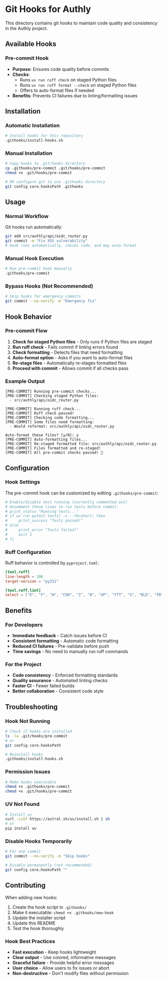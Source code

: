 # Git Hooks for Authly

This directory contains git hooks to maintain code quality and consistency in the Authly project.

## Available Hooks

### Pre-commit Hook
- **Purpose**: Ensures code quality before commits
- **Checks**: 
  - Runs `uv run ruff check` on staged Python files
  - Runs `uv run ruff format --check` on staged Python files
  - Offers to auto-format files if needed
- **Benefits**: Prevents CI failures due to linting/formatting issues

## Installation

### Automatic Installation
```bash
# Install hooks for this repository
.githooks/install-hooks.sh
```

### Manual Installation
```bash
# Copy hooks to .git/hooks directory
cp .githooks/pre-commit .git/hooks/pre-commit
chmod +x .git/hooks/pre-commit

# OR configure git to use .githooks directory
git config core.hooksPath .githooks
```

## Usage

### Normal Workflow
Git hooks run automatically:
```bash
git add src/authly/api/oidc_router.py
git commit -m "Fix XSS vulnerability"
# Hook runs automatically, checks code, and may auto-format
```

### Manual Hook Execution
```bash
# Run pre-commit hook manually
.githooks/pre-commit
```

### Bypass Hooks (Not Recommended)
```bash
# Skip hooks for emergency commits
git commit --no-verify -m "Emergency fix"
```

## Hook Behavior

### Pre-commit Flow
1. **Check for staged Python files** - Only runs if Python files are staged
2. **Run ruff check** - Fails commit if linting errors found
3. **Check formatting** - Detects files that need formatting
4. **Auto-format option** - Asks if you want to auto-format files
5. **Re-stage files** - Automatically re-stages formatted files
6. **Proceed with commit** - Allows commit if all checks pass

### Example Output
```
[PRE-COMMIT] Running pre-commit checks...
[PRE-COMMIT] Checking staged Python files:
  - src/authly/api/oidc_router.py

[PRE-COMMIT] Running ruff check...
[PRE-COMMIT] Ruff check passed!
[PRE-COMMIT] Checking code formatting...
[PRE-COMMIT] Some files need formatting:
  - Would reformat: src/authly/api/oidc_router.py

Auto-format these files? [y/N]: y
[PRE-COMMIT] Auto-formatting files...
[PRE-COMMIT] Re-staged formatted file: src/authly/api/oidc_router.py
[PRE-COMMIT] Files formatted and re-staged!
[PRE-COMMIT] All pre-commit checks passed! 🎉
```

## Configuration

### Hook Settings
The pre-commit hook can be customized by editing `.githooks/pre-commit`:

```bash
# Enable/disable test running (currently commented out)
# Uncomment these lines to run tests before commit:
# print_status "Running tests..."
# if uv run pytest tests/ -x --tb=short; then
#     print_success "Tests passed!"
# else
#     print_error "Tests failed!"
#     exit 1
# fi
```

### Ruff Configuration
Ruff behavior is controlled by `pyproject.toml`:
```toml
[tool.ruff]
line-length = 100
target-version = "py311"

[tool.ruff.lint]
select = ["E", "F", "W", "C90", "I", "N", "UP", "YTT", "S", "BLE", "FBT", "B", "A", "COM", "C4", "DTZ", "T10", "EM", "EXE", "FA", "ISC", "ICN", "G", "INP", "PIE", "T20", "PYI", "PT", "Q", "RSE", "RET", "SLF", "SLOT", "SIM", "TID", "TCH", "INT", "ARG", "PTH", "TD", "FIX", "ERA", "PD", "PGH", "PL", "TRY", "FLY", "NPY", "AIR", "PERF", "FURB", "LOG", "RUF"]
```

## Benefits

### For Developers
- **Immediate feedback** - Catch issues before CI
- **Consistent formatting** - Automatic code formatting
- **Reduced CI failures** - Pre-validate before push
- **Time savings** - No need to manually run ruff commands

### For the Project
- **Code consistency** - Enforced formatting standards
- **Quality assurance** - Automated linting checks
- **Faster CI** - Fewer failed builds
- **Better collaboration** - Consistent code style

## Troubleshooting

### Hook Not Running
```bash
# Check if hooks are installed
ls -la .git/hooks/pre-commit
# or
git config core.hooksPath

# Reinstall hooks
.githooks/install-hooks.sh
```

### Permission Issues
```bash
# Make hooks executable
chmod +x .githooks/pre-commit
chmod +x .git/hooks/pre-commit
```

### UV Not Found
```bash
# Install uv
curl -LsSf https://astral.sh/uv/install.sh | sh
# or
pip install uv
```

### Disable Hooks Temporarily
```bash
# For one commit
git commit --no-verify -m "Skip hooks"

# Disable permanently (not recommended)
git config core.hooksPath ""
```

## Contributing

When adding new hooks:
1. Create the hook script in `.githooks/`
2. Make it executable: `chmod +x .githooks/new-hook`
3. Update the installer script
4. Update this README
5. Test the hook thoroughly

### Hook Best Practices
- **Fast execution** - Keep hooks lightweight
- **Clear output** - Use colored, informative messages
- **Graceful failure** - Provide helpful error messages
- **User choice** - Allow users to fix issues or abort
- **Non-destructive** - Don't modify files without permission